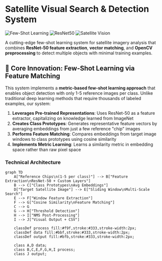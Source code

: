 # Satellite Visual Search & Detection System

![Few-Shot Learning](https://img.shields.io/badge/Few--Shot%20Learning-blue)
![ResNet50](https://img.shields.io/badge/ResNet--50-orange)
![Satellite Vision](https://img.shields.io/badge/Satellite%20Vision-brightgreen)

A cutting-edge few-shot learning system for satellite imagery analysis that combines **ResNet-50 feature extraction**, **vector matching**, and **OpenCV preprocessing** to detect multiple objects with minimal training examples.

## 🚀 Core Innovation: Few-Shot Learning via Feature Matching

This system implements a **metric-based few-shot learning approach** that enables object detection with only 1-5 reference images per class. Unlike traditional deep learning methods that require thousands of labeled examples, our system:

1. **Leverages Pre-trained Representations**: Uses ResNet-50 as a feature extractor, capitalizing on knowledge learned from ImageNet
2. **Creates Class Prototypes**: Generates representative feature vectors by averaging embeddings from just a few reference "chip" images
3. **Performs Feature Matching**: Compares embeddings from target image windows to class prototypes using cosine similarity
4. **Implements Metric Learning**: Learns a similarity metric in embedding space rather than raw pixel space

### Technical Architecture

```mermaid
graph TD
    A["Reference Chips\n(1-5 per class)"] --> B["Feature Extraction\nResNet-50 + Custom Layers"]
    B --> C["Class Prototypes\nAvg Embeddings"]
    D["Target Satellite Image"] --> E["Sliding Window\nMulti-Scale Search"]
    E --> F["Window Feature Extraction"]
    F --> G["Cosine Similarity\nFeature Matching"]
    C --> G
    G --> H["Threshold Detection"]
    H --> I["NMS Post-Processing"]
    I --> J["Visual Output + CSV"]

    classDef process fill:#f9f,stroke:#333,stroke-width:2px;
    classDef data fill:#bbf,stroke:#333,stroke-width:2px;
    classDef output fill:#bfb,stroke:#333,stroke-width:2px;

    class A,D data;
    class B,C,E,F,G,H,I process;
    class J output;

```
